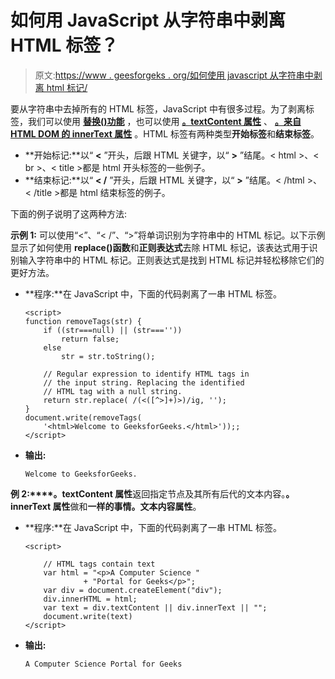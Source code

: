 # 如何用 JavaScript 从字符串中剥离 HTML 标签？

> 原文:[https://www . geesforgeks . org/如何使用 javascript 从字符串中剥离 html 标记/](https://www.geeksforgeeks.org/how-to-strip-out-html-tags-from-a-string-using-javascript/)

要从字符串中去掉所有的 HTML 标签，JavaScript 中有很多过程。为了剥离标签，我们可以使用 **[替换()功能](https://www.geeksforgeeks.org/javascript-string-replace/)** ，也可以使用 **[。textContent 属性](https://www.geeksforgeeks.org/html-dom-textcontent-property/)** 、 **[。来自 HTML DOM 的 innerText 属性](https://www.geeksforgeeks.org/html-dom-innertext-property/)** 。HTML 标签有两种类型**开始标签**和**结束标签**。

*   **开始标记:**以“ **<** ”开头，后跟 HTML 关键字，以“ **>** ”结尾。< html >、< br >、< title >都是 html 开头标签的一些例子。
*   **结束标记:**以“ **< /** ”开头，后跟 HTML 关键字，以“ **>** ”结尾。< /html >、< /title >都是 html 结束标签的例子。

下面的例子说明了这两种方法:

**示例 1:** 可以使用“<”、“< /”、“>”将单词识别为字符串中的 HTML 标记。以下示例显示了如何使用 **replace()函数**和**正则表达式**去除 HTML 标记，该表达式用于识别输入字符串中的 HTML 标记。正则表达式是找到 HTML 标记并轻松移除它们的更好方法。

*   **程序:**在 JavaScript 中，下面的代码剥离了一串 HTML 标签。

    ```
    <script>
    function removeTags(str) {
        if ((str===null) || (str===''))
            return false;
        else
            str = str.toString();

        // Regular expression to identify HTML tags in 
        // the input string. Replacing the identified 
        // HTML tag with a null string.
        return str.replace( /(<([^>]+)>)/ig, '');
    }
    document.write(removeTags(
        '<html>Welcome to GeeksforGeeks.</html>'));;
    </script>                    
    ```

*   **输出:**

    ```
    Welcome to GeeksforGeeks.
    ```

**例 2:****。textContent 属性**返回指定节点及其所有后代的文本内容。**。innerText 属性**做和**一样的事情。文本内容属性**。

*   **程序:**在 JavaScript 中，下面的代码剥离了一串 HTML 标签。

    ```
    <script>

        // HTML tags contain text
        var html = "<p>A Computer Science "
                 + "Portal for Geeks</p>";
        var div = document.createElement("div");
        div.innerHTML = html;
        var text = div.textContent || div.innerText || "";
        document.write(text)
    </script>
    ```

*   **输出:**

    ```
    A Computer Science Portal for Geeks
    ```